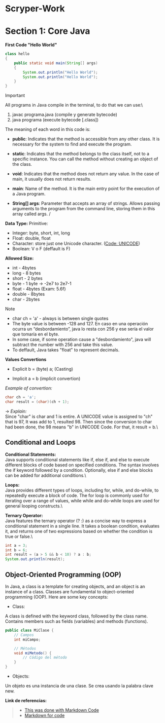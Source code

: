 # Scryper-Work

# **Section 1: Core Java**

**First Code "Hello World"** 

```java
class hello
{
    public static void main(String[] args) 
    {
        System.out.println("Hello World");
        System.out.println("Hello World");
    }
}

```
> [!IMPORTANT]
> All programs in Java compile in the terminal, to do that we can use:\
> 
> 1) javac programa.java (compile y generate bytecode) 
> 2) java programa (execute bytecode [.class])


The meaning of each word in this code is:
- **public**: Indicates that the method is accessible from any other class. It is necessary for the system to find and execute the program.

- **static**: Indicates that the method belongs to the class itself, not to a specific instance. You can call the method without creating an object of the class.

- **void**: Indicates that the method does not return any value. In the case of main, it usually does not return results.

- **main**: Name of the method. It is the main entry point for the execution of a Java program.

- **String[] args**: Parameter that accepts an array of strings. Allows passing arguments to the program from the command line, storing them in this array called args.
/

**Data Type:**
Primitive:
- Integer: byte, short, int, long
- Float: double, float
- Character: store just one Unicode character. ([Code: UNICODE](https://www.ibm.com/docs/es/workload-automation/9.3.0?topic=SSGSPN_9.3.0/com.ibm.tivoli.itws.doc_9.3/apps/src_usr/awsauwhatsunic.htm))
- Boolean: V o F (deffault is F)

**Allowed Size:**
- int - 4bytes
- long - 8 bytes
- short - 2 bytes
- byte - 1 byte -> -2e7 to 2e7-1
- float - 4bytes (Exam: 5.6f)
- double - 8bytes
- char - 2bytes

> [!NOTE]
> - char ch = 'a' - always is between single quotes
> - The byte value is between -128 and 127. En caso en una operación ocurra un “desbordamiento”, java lo resta con 256 y ese sería el valor que tomaría en el byte.
> - In some case, if some operation cause a "desbordamiento", java will subtract the number with 256 and take this value.
> - To deffault, Java takes "float" to represent decimals.

**Values Convertions**
- Explicit
b = (byte) a; (Casting)

- Implicit
a = b (implicit convertion)

*Example of convertion:*
```java
char ch = 'a';
char result = (char)(ch + 1);
```
-> *Explain:* \
Since "char" is char and 1 is entire. A UNICODE value is assigned to "ch" that is 97, It was add to 1, resulted 98. Then since the conversion to char had been done, the 98 means "b" in UNICODE Code. For that, it result = b.\

## **Conditional and Loops**

**Conditional Statements:**\
Java supports conditional statements like if, else if, and else to execute different blocks of code based on specified conditions.
The syntax involves the if keyword followed by a condition. Optionally, else if and else blocks can be added for additional conditions.\

**Loops:**\
Java provides different types of loops, including for, while, and do-while, to repeatedly execute a block of code.
The for loop is commonly used for iterating over a range of values, while while and do-while loops are used for general looping constructs.\

**Ternary Operator:**\
Java features the ternary operator (? :) as a concise way to express a conditional statement in a single line.
It takes a boolean condition, evaluates it, and returns one of two expressions based on whether the condition is true or false.\

```java
int a = 3;
int b = 6;
int result = (a > 5 && b < 10) ? a : b;
System.out.println(result);
```
## **Object-Oriented Programming (OOP)**

In Java, a class is a template for creating objects, and an object is an instance of a class. Classes are fundamental to object-oriented programming (OOP). Here are some key concepts:

- Class:

A class is defined with the keyword class, followed by the class name. Contains members such as fields (variables) and methods (functions).

```java
public class MiClase {
    // Campos
    int miCampo;

    // Métodos
    void miMetodo() {
        // Código del método
    }
}
```

- Objects:

Un objeto es una instancia de una clase.
Se crea usando la palabra clave new.


**Link de referencias:**
> - [This was done with Markdown Code](https://docs.github.com/es/get-started/writing-on-github/getting-started-with-writing-and-formatting-on-github/basic-writing-and-formatting-syntax)
> - [Markdown for code](https://docs.github.com/es/get-started/writing-on-github/working-with-advanced-formatting/creating-and-highlighting-code-blocks)
